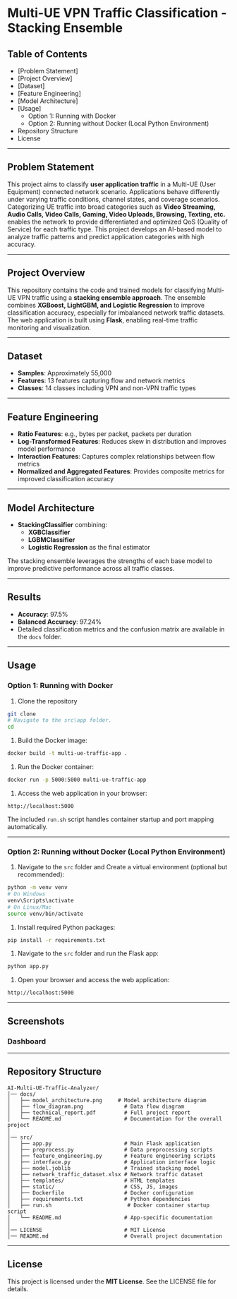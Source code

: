 
# Multi-UE VPN Traffic Classification - Stacking Ensemble

## Table of Contents

- [Problem Statement]
- [Project Overview]
- [Dataset]
- [Feature Engineering]
- [Model Architecture]
- [Usage]
    - Option 1: Running with Docker
    - Option 2: Running without Docker (Local Python Environment)
- Repository Structure
- License

---

## Problem Statement

This project aims to classify **user application traffic** in a Multi-UE (User Equipment) connected network scenario. Applications behave differently under varying traffic conditions, channel states, and coverage scenarios. Categorizing UE traffic into broad categories such as **Video Streaming, Audio Calls, Video Calls, Gaming, Video Uploads, Browsing, Texting, etc.** enables the network to provide differentiated and optimized QoS (Quality of Service) for each traffic type. This project develops an AI-based model to analyze traffic patterns and predict application categories with high accuracy.

---

## Project Overview

This repository contains the code and trained models for classifying Multi-UE VPN traffic using a **stacking ensemble approach**. The ensemble combines **XGBoost, LightGBM, and Logistic Regression** to improve classification accuracy, especially for imbalanced network traffic datasets. The web application is built using **Flask**, enabling real-time traffic monitoring and visualization.

---

## Dataset

- **Samples**: Approximately 55,000
- **Features**: 13 features capturing flow and network metrics
- **Classes**: 14 classes including VPN and non-VPN traffic types

---

## Feature Engineering

- **Ratio Features**: e.g., bytes per packet, packets per duration
- **Log-Transformed Features**: Reduces skew in distribution and improves model performance
- **Interaction Features**: Captures complex relationships between flow metrics
- **Normalized and Aggregated Features**: Provides composite metrics for improved classification accuracy

---

## Model Architecture

- **StackingClassifier** combining:
    - **XGBClassifier**
    - **LGBMClassifier**
    - **Logistic Regression** as the final estimator

The stacking ensemble leverages the strengths of each base model to improve predictive performance across all traffic classes.

---

## Results

- **Accuracy**: 97.5%
- **Balanced Accuracy**: 97.24%
- Detailed classification metrics and the confusion matrix are available in the `docs` folder.

---

## Usage

### Option 1: Running with Docker

1. Clone the repository

```bash
git clone
# Navigate to the src\app folder. 
cd 
```

1. Build the Docker image:

```bash
docker build -t multi-ue-traffic-app .
```

1. Run the Docker container:

```bash
docker run -p 5000:5000 multi-ue-traffic-app
```

1. Access the web application in your browser:

```
http://localhost:5000
```

The included `run.sh` script handles container startup and port mapping automatically.

---

### Option 2: Running without Docker (Local Python Environment)

1. Navigate to the `src` folder and Create a virtual environment (optional but recommended):

```bash
python -m venv venv
# On Windows
venv\Scripts\activate
# On Linux/Mac
source venv/bin/activate
```

1. Install required Python packages:

```bash
pip install -r requirements.txt
```

1. Navigate to the `src` folder and run the Flask app:

```bash
python app.py
```

1. Open your browser and access the web application:

```
http://localhost:5000
```

---

## Screenshots

### Dashboard

---

## Repository Structure

```
AI-Multi-UE-Traffic-Analyzer/
│── docs/                        
│   ├── model_architecture.png     # Model architecture diagram
│   ├── flow_diagram.png             # Data flow diagram
│   ├── technical_report.pdf         # Full project report
│   └── README.md                    # Documentation for the overall project
│
│── src/                           
│   ├── app.py                       # Main Flask application
│   ├── preprocess.py                # Data preprocessing scripts
│   ├── feature_engineering.py       # Feature engineering scripts
│   ├── interface.py                 # Application interface logic
│   ├── model.joblib                 # Trained stacking model
│   ├── network_traffic_dataset.xlsx # Network traffic dataset
│   ├── templates/                   # HTML templates
│   ├── static/                      # CSS, JS, images
│   ├── Dockerfile                   # Docker configuration
│   ├── requirements.txt             # Python dependencies
│   ├── run.sh                        # Docker container startup script
│   └── README.md                    # App-specific documentation
│
│── LICENSE                          # MIT License
│── README.md                        # Overall project documentation

```

---

## License

This project is licensed under the **MIT License**. See the LICENSE file for details.
